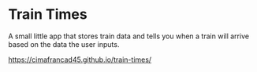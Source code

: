 # Train Times
A small little app that stores train data and tells you when a train will arrive based on the data the user inputs.

https://cimafrancad45.github.io/train-times/
